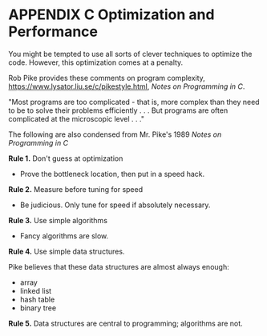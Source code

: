 <!--- @file
  APPENDIX C Optimization and Performance

  Copyright (c) 2006-2017, Intel Corporation. All rights reserved.<BR>

  Redistribution and use in source (original document form) and 'compiled'
  forms (converted to PDF, epub, HTML and other formats) with or without
  modification, are permitted provided that the following conditions are met:

  1) Redistributions of source code (original document form) must retain the
     above copyright notice, this list of conditions and the following
     disclaimer as the first lines of this file unmodified.

  2) Redistributions in compiled form (transformed to other DTDs, converted to
     PDF, epub, HTML and other formats) must reproduce the above copyright
     notice, this list of conditions and the following disclaimer in the
     documentation and/or other materials provided with the distribution.

  THIS DOCUMENTATION IS PROVIDED BY TIANOCORE PROJECT "AS IS" AND ANY EXPRESS OR
  IMPLIED WARRANTIES, INCLUDING, BUT NOT LIMITED TO, THE IMPLIED WARRANTIES OF
  MERCHANTABILITY AND FITNESS FOR A PARTICULAR PURPOSE ARE DISCLAIMED. IN NO
  EVENT SHALL TIANOCORE PROJECT  BE LIABLE FOR ANY DIRECT, INDIRECT, INCIDENTAL,
  SPECIAL, EXEMPLARY, OR CONSEQUENTIAL DAMAGES (INCLUDING, BUT NOT LIMITED TO,
  PROCUREMENT OF SUBSTITUTE GOODS OR SERVICES; LOSS OF USE, DATA, OR PROFITS;
  OR BUSINESS INTERRUPTION) HOWEVER CAUSED AND ON ANY THEORY OF LIABILITY,
  WHETHER IN CONTRACT, STRICT LIABILITY, OR TORT (INCLUDING NEGLIGENCE OR
  OTHERWISE) ARISING IN ANY WAY OUT OF THE USE OF THIS DOCUMENTATION, EVEN IF
  ADVISED OF THE POSSIBILITY OF SUCH DAMAGE.

-->

# APPENDIX C Optimization and Performance

You might be tempted to use all sorts of clever techniques to optimize the
code. However, this optimization comes at a penalty.

Rob Pike provides these comments on program complexity,
https://www.lysator.liu.se/c/pikestyle.html, _Notes on Programming in C_.

"Most programs are too complicated - that is, more complex than they need to be
to solve their problems efficiently . . . But programs are often complicated at
the microscopic level . . ."

The following are also condensed from Mr. Pike's 1989 _Notes on Programming in
C_

**Rule 1.** Don't guess at optimization
* Prove the bottleneck location, then put in a speed hack.

**Rule 2.** Measure before tuning for speed
* Be judicious. Only tune for speed if absolutely necessary.

**Rule 3.** Use simple algorithms
* Fancy algorithms are slow.

**Rule 4.** Use simple data structures.

Pike believes that these data structures are almost always enough:

* array
* linked list
* hash table
* binary tree

**Rule 5.** Data structures are central to programming; algorithms are not.
